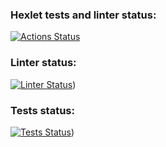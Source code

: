 ### Hexlet tests and linter status:
[![Actions Status](https://github.com/ValeriyOrlov/frontend-project-lvl2/workflows/hexlet-check/badge.svg)](https://github.com/ValeriyOrlov/frontend-project-lvl2/actions)

### Linter status:
[![Linter Status](https://github.com/ValeriyOrlov/frontend-project-lvl2/workflows/linter-check/badge.svg)](https://github.com/ValeriyOrlov/frontend-project-lvl2/actions))

### Tests status:
[![Tests Status](https://github.com/ValeriyOrlov/frontend-project-lvl2/workflows/test-check/badge.svg)](https://github.com/ValeriyOrlov/frontend-project-lvl2/actions))

